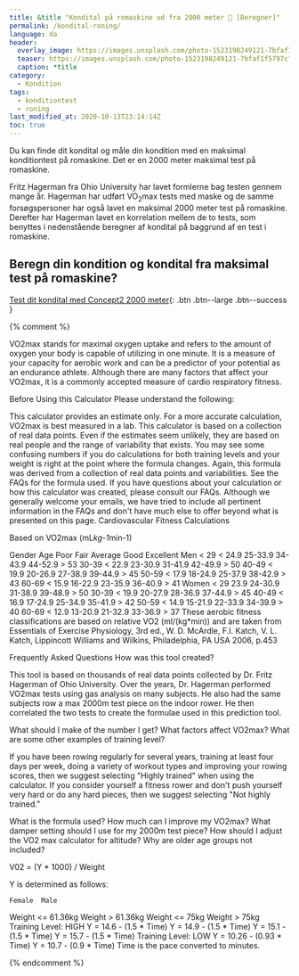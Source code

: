 ```yaml
---
title: &title "Kondital på romaskine ud fra 2000 meter 🚣 [Beregner]"
permalink: /kondital-roning/
language: da
header:
  overlay_image: https://images.unsplash.com/photo-1523198249121-7bfaf1f5797c?ixlib=rb-1.2.1&ixid=eyJhcHBfaWQiOjEyMDd9&auto=format&fit=crop&w=1900&q=60
  teaser: https://images.unsplash.com/photo-1523198249121-7bfaf1f5797c?ixlib=rb-1.2.1&ixid=eyJhcHBfaWQiOjEyMDd9&auto=format&fit=crop&w=400&q=60
  caption: *title
category:
  - Kondition
tags:
  - konditiontest
  - roning
last_modified_at: 2020-10-13T23:14:14Z
toc: true
---
```


Du kan finde dit kondital og måle din kondition med en maksimal konditiontest på romaskine. Det er en 2000 meter maksimal test på romaskine.

Fritz Hagerman fra Ohio University har lavet formlerne bag testen gennem mange år. Hagerman har udført VO<sub>2</sub>max tests med maske og de samme forsøgspersoner har også lavet en maksimal 2000 meter test på romaskine. Derefter har Hagerman lavet en korrelation mellem de to tests, som benyttes i nedenstående beregner af kondital på baggrund af en test i romaskine.

## Beregn din kondition og kondital fra maksimal test på romaskine?

[Test dit kondital med Concept2 2000 meter](https://www.concept2.com/indoor-rowers/training/calculators/vo2max-calculator){: .btn .btn--large .btn--success }

{% comment %}

VO2max stands for maximal oxygen uptake and refers to the amount of oxygen your body is capable of utilizing in one minute. It is a measure of your capacity for aerobic work and can be a predictor of your potential as an endurance athlete. Although there are many factors that affect your VO2max, it is a commonly accepted measure of cardio respiratory fitness.

Before Using this Calculator
Please understand the following:

This calculator provides an estimate only. For a more accurate calculation, VO2max is best measured in a lab.
This calculator is based on a collection of real data points. Even if the estimates seem unlikely, they are based on real people and the range of variability that exists.
You may see some confusing numbers if you do calculations for both training levels and your weight is right at the point where the formula changes. Again, this formula was derived from a collection of real data points and variabilities. See the FAQs for the formula used.
If you have questions about your calculation or how this calculator was created, please consult our FAQs. Although we generally welcome your emails, we have tried to include all pertinent information in the FAQs and don't have much else to offer beyond what is presented on this page.
Cardiovascular Fitness Calculations

Based on VO2max (mL*kg-1*min-1)

Gender	Age	Poor	Fair	Average	Good	Excellent
Men	< 29	< 24.9	25-33.9	34-43.9	44-52.9	> 53
 	30-39	< 22.9	23-30.9	31-41.9	42-49.9	> 50
 	40-49	< 19.9	20-26.9	27-38.9	39-44.9	> 45
 	50-59	< 17.9	18-24.9	25-37.9	38-42.9	> 43
 	60-69	< 15.9	16-22.9	23-35.9	36-40.9	> 41
Women	< 29	23.9	24-30.9	31-38.9	39-48.9	> 50
 	30-39	< 19.9	20-27.9	28-36.9	37-44.9	> 45
 	40-49	< 16.9	17-24.9	25-34.9	35-41.9	> 42
 	50-59	< 14.9	15-21.9	22-33.9	34-39.9	> 40
 	60-69	< 12.9	13-20.9	21-32.9	33-36.9	> 37
These aerobic fitness classifications are based on relative VO2 (ml/(kg*min)) and
are taken from Essentials of Exercise Physiology, 3rd ed., W. D. McArdle, F.I. Katch,
V. L. Katch, Lippincott Williams and Wilkins, Philadelphia, PA USA 2006, p.453

Frequently Asked Questions
How was this tool created?

This tool is based on thousands of real data points collected by Dr. Fritz Hagerman of Ohio University. Over the years, Dr. Hagerman performed VO2max tests using gas analysis on many subjects. He also had the same subjects row a max 2000m test piece on the indoor rower. He then correlated the two tests to create the formulae used in this prediction tool.

What should I make of the number I get?
What factors affect VO2max?
What are some other examples of training level?

If you have been rowing regularly for several years, training at least four days per week, doing a variety of workout types and improving your rowing scores, then we suggest selecting "Highly trained" when using the calculator.
If you consider yourself a fitness rower and don't push yourself very hard or do any hard pieces, then we suggest selecting "Not highly trained."

What is the formula used?
How much can I improve my VO2max?
What damper setting should I use for my 2000m test piece?
How should I adjust the VO2 max calculator for altitude?
Why are older age groups not included?

V02 = (Y * 1000) / Weight

Y is determined as follows:

 	Female	Male
Weight <= 61.36kg	Weight > 61.36kg	Weight <= 75kg	Weight > 75kg
Training Level: HIGH	Y = 14.6 - (1.5 * Time)	Y = 14.9 - (1.5 * Time)	Y = 15.1 - (1.5 * Time)	Y = 15.7 - (1.5 * Time)
Training Level: LOW	Y = 10.26 - (0.93 * Time)	Y = 10.7 - (0.9 * Time)
 	Time is the pace converted to minutes.


{% endcomment %}